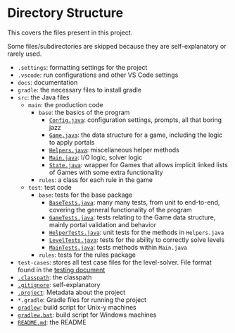 # Directory Structure

This covers the files present in this project.

Some files/subdirectories are skipped because they are self-explanatory or rarely used.

* `.settings`: formatting settings for the project
* `.vscode`: run configurations and other VS Code settings
* `docs`: documentation
* `gradle`: the necessary files to install gradle
* `src`: the Java files
    * `main`: the production code
        * `base`: the basics of the program
            * [`Config.java`](../src/main/base/Config.java): configuration settings, prompts, all that boring jazz
            * [`Game.java`](../src/main/base/Game.java): the data structure for a game, including the logic to apply portals
            * [`Helpers.java`](../src/main/base/Helpers.java): miscellaneous helper methods
            * [`Main.java`](../src/main/base/Main.java): I/O logic, solver logic
            * [`State.java`](../src/main/base/State.java): wrapper for Games that allows implicit linked lists of Games with some extra functionality
        * `rules`: a class for each rule in the game
    * `test`: test code
        * `base`: tests for the base package
            * [`BaseTests.java`](../src/test/base/BaseTests.java): many many tests, from unit to end-to-end, covering the general functionality of the program
            * [`GameTests.java`](../src/test/base/GameTests.java): tests relating to the Game data structure, mainly portal validation and behavior
            * [`HelperTests.java`](../src/test/base/HelperTests.java): unit tests for the methods in `Helpers.java`
            * [`LevelTests.java`](../src/test/base/HelperTests.java): tests for the ability to correctly solve levels
            * [`MainTests.java`](../src/test/base/MainTests.java): tests methods within `Main.java`
        * `rules`: tests for the rules package
* `test-cases`: stores all test case files for the level-solver. File format found in the [testing document](./testing.md#writing-test-cases)
* [`.classpath`](../.classpath): the classpath
* [`.gitignore`](../.gitignore): self-explanatory
* [`.project`](../.project): Metadata about the project
* `*.gradle`: Gradle files for running the project
* [`gradlew`](../gradlew): build script for Unix-y machines
* [`gradlew.bat`](../gradlew.bat): build script for Windows machines
* [`README.md`](../README.md): the README
